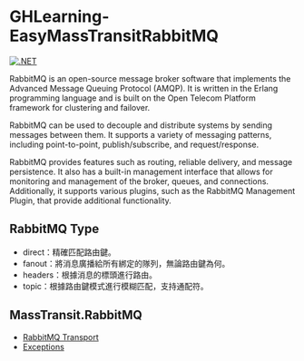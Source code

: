 # GHLearning-EasyMassTransitRabbitMQ

[![.NET](https://github.com/gordon-hung/GHLearning-EasyMassTransitRabbitMQ/actions/workflows/dotnet.yml/badge.svg)](https://github.com/gordon-hung/GHLearning-EasyMassTransitRabbitMQ/actions/workflows/dotnet.yml)

RabbitMQ is an open-source message broker software that implements the Advanced Message Queuing Protocol (AMQP). It is written in the Erlang programming language and is built on the Open Telecom Platform framework for clustering and failover.

RabbitMQ can be used to decouple and distribute systems by sending messages between them. It supports a variety of messaging patterns, including point-to-point, publish/subscribe, and request/response.

RabbitMQ provides features such as routing, reliable delivery, and message persistence. It also has a built-in management interface that allows for monitoring and management of the broker, queues, and connections. Additionally, it supports various plugins, such as the RabbitMQ Management Plugin, that provide additional functionality.

## RabbitMQ Type

- direct：精確匹配路由鍵。
- fanout：將消息廣播給所有綁定的隊列，無論路由鍵為何。
- headers：根據消息的標頭進行路由。
- topic：根據路由鍵模式進行模糊匹配，支持通配符。

## MassTransit.RabbitMQ

- [RabbitMQ Transport](https://masstransit.io/documentation/transports/rabbitmq/)
- [Exceptions](https://masstransit.io/documentation/concepts/exceptions/)
